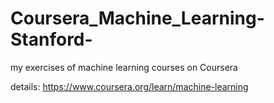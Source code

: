 # Coursera_Machine_Learning-Stanford-
my exercises of machine learning courses on Coursera

details: https://www.coursera.org/learn/machine-learning
